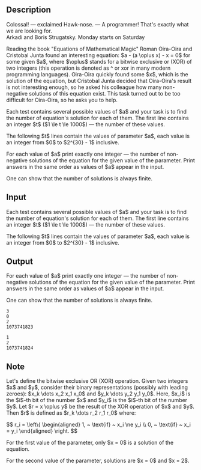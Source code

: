 ## Description

<div><div class="epigraph"><div class="epigraph-text">Colossal!&nbsp;— exclaimed Hawk-nose.&nbsp;— A programmer! That's exactly what we are looking for.</div><div class="epigraph-source">Arkadi and Boris Strugatsky. Monday starts on Saturday</div></div><p>Reading the book "Equations of Mathematical Magic" Roman Oira-Oira and Cristobal Junta found an interesting equation: $a - (a \oplus x) - x = 0$ for some given $a$, where $\oplus$ stands for a bitwise exclusive or (XOR) of two integers (this operation is denoted as <span class="tex-font-style-tt">^</span> or <span class="tex-font-style-tt">xor</span> in many modern programming languages). Oira-Oira quickly found some $x$, which is the solution of the equation, but Cristobal Junta decided that Oira-Oira's result is not interesting enough, so he asked his colleague how many <span class="tex-font-style-bf">non-negative</span> solutions of this equation exist. This task turned out to be too difficult for Oira-Oira, so he asks you to help.</p></div><div class="input-specification"><p>Each test contains several possible values of $a$ and your task is to find the number of equation's solution for each of them. The first line contains an integer $t$ ($1 \le t \le 1000$)&nbsp;— the number of these values.</p><p>The following $t$ lines contain the values of parameter $a$, each value is an integer from $0$ to $2^{30} - 1$ inclusive.</p></div><div class="output-specification"><p>For each value of $a$ print exactly one integer&nbsp;— the number of non-negative solutions of the equation for the given value of the parameter. Print answers in the same order as values of $a$ appear in the input.</p><p>One can show that the number of solutions is always finite.</p></div>

## Input

<p>Each test contains several possible values of $a$ and your task is to find the number of equation's solution for each of them. The first line contains an integer $t$ ($1 \le t \le 1000$)&nbsp;— the number of these values.</p><p>The following $t$ lines contain the values of parameter $a$, each value is an integer from $0$ to $2^{30} - 1$ inclusive.</p>

## Output

<p>For each value of $a$ print exactly one integer&nbsp;— the number of non-negative solutions of the equation for the given value of the parameter. Print answers in the same order as values of $a$ appear in the input.</p><p>One can show that the number of solutions is always finite.</p>





```input1
3
0
2
1073741823

```




```output1
1
2
1073741824

```



## Note

<p>Let's define the bitwise exclusive OR (XOR) operation. Given two integers $x$ and $y$, consider their binary representations (possibly with leading zeroes): $x_k \dots x_2 x_1 x_0$ and $y_k \dots y_2 y_1 y_0$. Here, $x_i$ is the $i$-th bit of the number $x$ and $y_i$ is the $i$-th bit of the number $y$. Let $r = x \oplus y$ be the result of the XOR operation of $x$ and $y$. Then $r$ is defined as $r_k \dots r_2 r_1 r_0$ where:</p><p>$$ r_i = \left\{ \begin{aligned} 1, ~ \text{if} ~ x_i \ne y_i \\ 0, ~ \text{if} ~ x_i = y_i \end{aligned} \right. $$</p><p>For the first value of the parameter, only $x = 0$ is a solution of the equation.</p><p>For the second value of the parameter, solutions are $x = 0$ and $x = 2$.</p>
